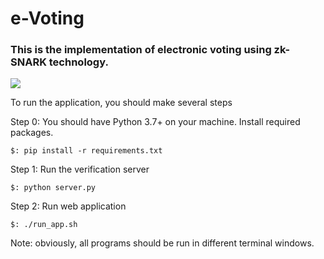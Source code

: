 # e-Voting

### This is the implementation of electronic voting using zk-SNARK technology.
![](https://miro.medium.com/max/750/0*E8aJfPPly_j8INYX)

To run the application, you should make several steps

Step 0: You should have Python 3.7+ on your machine. 
Install required packages.
```
$: pip install -r requirements.txt
```

Step 1:
 Run the verification server
```
$: python server.py
``` 

Step 2:
 Run web application
```
$: ./run_app.sh
```  

Note: obviously, all programs should be run 
in different terminal windows.